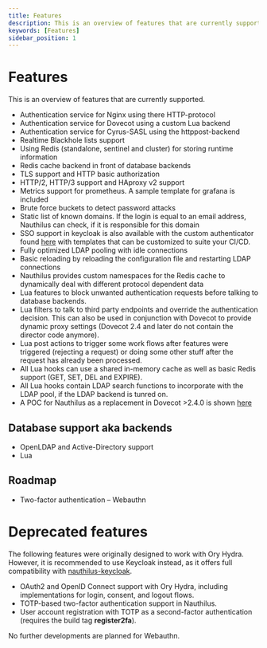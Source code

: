 ```yaml
---
title: Features
description: This is an overview of features that are currently supported
keywords: [Features]
sidebar_position: 1
---
```

# Features

This is an overview of features that are currently supported.

- Authentication service for Nginx using there HTTP-protocol
- Authentication service for Dovecot using a custom Lua backend
- Authentication service for Cyrus-SASL using the httppost-backend
- Realtime Blackhole lists support
- Using Redis (standalone, sentinel and cluster) for storing runtime information
- Redis cache backend in front of database backends
- TLS support and HTTP basic authorization
- HTTP/2, HTTP/3 support and HAproxy v2 support
- Metrics support for prometheus. A sample template for grafana is included
- Brute force buckets to detect password attacks
- Static list of known domains. If the login is equal to an email address, Nauthilus can check, if it is responsible for
  this domain
- SSO support in keycloak is also available with the custom authenticator found [here](https://github.com/croessner/nauthilus-keycloak)
  with templates that can be customized to suite your CI/CD.
- Fully optimized LDAP pooling with idle connections
- Basic reloading by reloading the configuration file and restarting LDAP connections
- Nauthilus provides custom namespaces for the Redis cache to dynamically deal with different protocol dependent data
- Lua features to block unwanted authentication requests before talking to
  database backends.
- Lua filters to talk to third party endpoints and override the authentication
  decision. This can also be used in conjunction with Dovecot to provide dynamic proxy settings (Dovecot 2.4 and later
  do not contain the director code anymore).
- Lua post actions to trigger some work flows after features were triggered
  (rejecting a request) or doing some other stuff after the request has already been processed.
- All Lua hooks can use a shared in-memory cache as well as basic Redis support (GET, SET, DEL and EXPIRE).
- All Lua hooks contain LDAP search functions to incorporate with the LDAP pool, if the LDAP backend is tunred on.
- A POC for Nauthilus as a replacement in Dovecot >2.4.0 is shown [here](https://github.com/croessner/nauthilus-demo)

## Database support aka backends

- OpenLDAP and Active-Directory support
- Lua

## Roadmap

- Two-factor authentication – Webauthn

# Deprecated features

The following features were originally designed to work with Ory Hydra. However, it is recommended to use Keycloak 
instead, as it offers full compatibility with [nauthilus-keycloak](https://github.com/croessner/nauthilus-keycloak).

-  OAuth2 and OpenID Connect support with Ory Hydra, including implementations for login, consent, and logout flows.
-  TOTP-based two-factor authentication support in Nauthilus.
-  User account registration with TOTP as a second-factor authentication (requires the build tag **register2fa**).

No further developments are planned for Webauthn.
